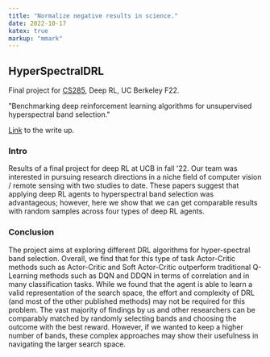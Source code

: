 ```yaml
---
title: "Normalize negative results in science."
date: 2022-10-17
katex: true
markup: "mmark"
---
```


## HyperSpectralDRL

Final project for [CS285](https://rail.eecs.berkeley.edu/deeprlcourse/), Deep RL, UC Berkeley F22. 

"Benchmarking deep reinforcement learning algorithms for unsupervised hyperspectral band selection."

[Link](https://daniel-furman.github.io//research-outputs/Deep_RL_Final_Project.pdf) to the write up.

### Intro
Results of a final project for deep RL at UCB in fall '22. Our team was interested in pursuing research directions in a niche field of computer vision / remote sensing with two studies to date. These papers suggest that applying deep RL agents to hyperspectral band selection was advantageous; however, here we show that we can get comparable results with random samples across four types of deep RL agents. 

### Conclusion
The project aims at exploring different DRL algorithms for hyper-spectral band selection. Overall, we find that for
this type of task Actor-Critic methods such as Actor-Critic and Soft Actor-Critic outperform traditional Q-Learning
methods such as DQN and DDQN in terms of correlation and in many classification tasks. While we found that the
agent is able to learn a valid representation of the search space, the effort and complexity of DRL (and most of the other
published methods) may not be required for this problem. The vast majority of findings by us and other researchers can
be comparably matched by randomly selecting bands and choosing the outcome with the best reward. However, if we
wanted to keep a higher number of bands, these complex approaches may show their usefulness in navigating the larger
search space.
